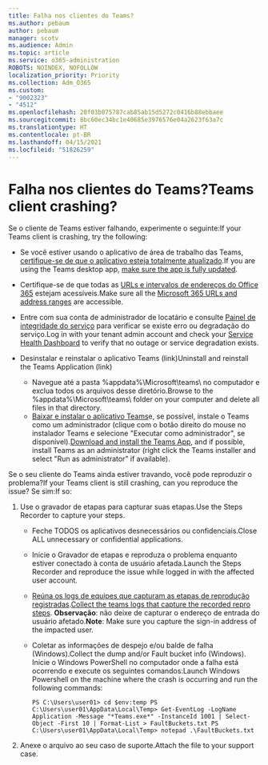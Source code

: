 ```yaml
---
title: Falha nos clientes do Teams?
ms.author: pebaum
author: pebaum
manager: scotv
ms.audience: Admin
ms.topic: article
ms.service: o365-administration
ROBOTS: NOINDEX, NOFOLLOW
localization_priority: Priority
ms.collection: Adm_O365
ms.custom:
- "9002323"
- "4512"
ms.openlocfilehash: 20f03b075787cab85ab15d5272c0416b88ebbaee
ms.sourcegitcommit: 8bc60ec34bc1e40685e3976576e04a2623f63a7c
ms.translationtype: HT
ms.contentlocale: pt-BR
ms.lasthandoff: 04/15/2021
ms.locfileid: "51826259"
---
```

# <a name="teams-client-crashing"></a><span data-ttu-id="33105-102">Falha nos clientes do Teams?</span><span class="sxs-lookup"><span data-stu-id="33105-102">Teams client crashing?</span></span>

<span data-ttu-id="33105-103">Se o cliente de Teams estiver falhando, experimente o seguinte:</span><span class="sxs-lookup"><span data-stu-id="33105-103">If your Teams client is crashing, try the following:</span></span>

- <span data-ttu-id="33105-104">Se você estiver usando o aplicativo de área de trabalho das Teams, [certifique-se de que o aplicativo esteja totalmente atualizado](https://support.office.com/article/Update-Microsoft-Teams-535a8e4b-45f0-4f6c-8b3d-91bca7a51db1).</span><span class="sxs-lookup"><span data-stu-id="33105-104">If you are using the Teams desktop app, [make sure the app is fully updated](https://support.office.com/article/Update-Microsoft-Teams-535a8e4b-45f0-4f6c-8b3d-91bca7a51db1).</span></span>

- <span data-ttu-id="33105-105">Certifique-se de que todas as [URLs e intervalos de endereços do Office 365](https://docs.microsoft.com/microsoftteams/connectivity-issues) estejam acessíveis.</span><span class="sxs-lookup"><span data-stu-id="33105-105">Make sure all the [Microsoft 365 URLs and address ranges](https://docs.microsoft.com/microsoftteams/connectivity-issues) are accessible.</span></span>

- <span data-ttu-id="33105-106">Entre com sua conta de administrador de locatário e consulte [Painel de integridade do serviço](https://docs.microsoft.com/office365/enterprise/view-service-health) para verificar se existe erro ou degradação do serviço.</span><span class="sxs-lookup"><span data-stu-id="33105-106">Log in with your tenant admin account and check your [Service Health Dashboard](https://docs.microsoft.com/office365/enterprise/view-service-health) to verify that no outage or service degradation exists.</span></span>

- <span data-ttu-id="33105-107">Desinstalar e reinstalar o aplicativo Teams (link)</span><span class="sxs-lookup"><span data-stu-id="33105-107">Uninstall and reinstall the Teams Application (link)</span></span>
    - <span data-ttu-id="33105-108">Navegue até a pasta %appdata%\Microsoft\teams\ no computador e exclua todos os arquivos desse diretório.</span><span class="sxs-lookup"><span data-stu-id="33105-108">Browse to the %appdata%\Microsoft\teams\ folder on your computer and delete all files in that directory.</span></span>
    - <span data-ttu-id="33105-109">[Baixar e instalar o aplicativo Teams](https://www.microsoft.com/microsoft-365/microsoft-teams/group-chat-software#office-DesktopAppDownload-ofoushy)e, se possível, instale o Teams como um administrador (clique com o botão direito do mouse no instalador Teams e selecione "Executar como administrador", se disponível).</span><span class="sxs-lookup"><span data-stu-id="33105-109">[Download and install the Teams App](https://www.microsoft.com/microsoft-365/microsoft-teams/group-chat-software#office-DesktopAppDownload-ofoushy), and if possible, install Teams as an administrator (right click the Teams installer and select "Run as administrator" if available).</span></span>

<span data-ttu-id="33105-110">Se o seu cliente do Teams ainda estiver travando, você pode reproduzir o problema?</span><span class="sxs-lookup"><span data-stu-id="33105-110">If your Teams client is still crashing, can you reproduce the issue?</span></span> <span data-ttu-id="33105-111">Se sim:</span><span class="sxs-lookup"><span data-stu-id="33105-111">If so:</span></span>

1. <span data-ttu-id="33105-112">Use o gravador de etapas para capturar suas etapas.</span><span class="sxs-lookup"><span data-stu-id="33105-112">Use the Steps Recorder to capture your steps.</span></span>
    - <span data-ttu-id="33105-113">Feche TODOS os aplicativos desnecessários ou confidenciais.</span><span class="sxs-lookup"><span data-stu-id="33105-113">Close ALL unnecessary or confidential applications.</span></span>
    - <span data-ttu-id="33105-114">Inicie o Gravador de etapas e reproduza o problema enquanto estiver conectado à conta de usuário afetada.</span><span class="sxs-lookup"><span data-stu-id="33105-114">Launch the Steps Recorder and reproduce the issue while logged in with the affected user account.</span></span>
    - <span data-ttu-id="33105-115">[Reúna os logs de equipes que capturam as etapas de reprodução registradas](https://docs.microsoft.com/microsoftteams/log-files).</span><span class="sxs-lookup"><span data-stu-id="33105-115">[Collect the teams logs that capture the recorded repro steps](https://docs.microsoft.com/microsoftteams/log-files).</span></span> <span data-ttu-id="33105-116">**Observação**: não deixe de capturar o endereço de entrada do usuário afetado.</span><span class="sxs-lookup"><span data-stu-id="33105-116">**Note**: Make sure you capture the sign-in address of the impacted user.</span></span>
    - <span data-ttu-id="33105-117">Coletar as informações de despejo e/ou balde de falha (Windows).</span><span class="sxs-lookup"><span data-stu-id="33105-117">Collect the dump and/or Fault bucket info (Windows).</span></span> <span data-ttu-id="33105-118">Inicie o Windows PowerShell no computador onde a falha está ocorrendo e execute os seguintes comandos:</span><span class="sxs-lookup"><span data-stu-id="33105-118">Launch Windows Powershell on the machine where the crash is occurring and run the following commands:</span></span>

        `
        PS C:\Users\user01> cd $env:temp
        PS C:\Users\user01\AppData\Local\Temp> Get-EventLog -LogName Application -Message "*Teams.exe*" -InstanceId 1001 | Select-Object -First 10 | Format-List > FaultBuckets.txt
        PS C:\Users\user01\AppData\Local\Temp> notepad .\FaultBuckets.txt
        `
    
2. <span data-ttu-id="33105-119">Anexe o arquivo ao seu caso de suporte.</span><span class="sxs-lookup"><span data-stu-id="33105-119">Attach the file to your support case.</span></span>

